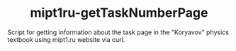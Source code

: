 <h1 align="center">mipt1ru-getTaskNumberPage</h1>

Script for getting information about the task page in the "Koryavov" physics textbook using mipt1.ru website via curl.
